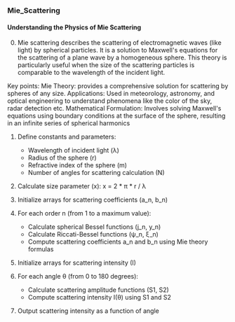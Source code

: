 ### Mie_Scattering
#### Understanding the Physics of Mie Scattering

0. Mie scattering describes the scattering of electromagnetic waves (like light) by spherical particles. It is a solution to Maxwell's equations for the scattering of a plane wave by a homogeneous sphere. This theory is particularly useful when the size of the scattering particles is comparable to the wavelength of the incident light.

Key points:
Mie Theory: provides a comprehensive solution for scattering by spheres of any size.
Applications: Used in meteorology, astronomy, and optical engineering to understand phenomena like the color of the sky, radar detection etc.
Mathematical Formulation: Involves solving Maxwell's equations using boundary conditions at the surface of the sphere, resulting in an infinite series of spherical harmonics




1. Define constants and parameters:
   - Wavelength of incident light (λ)
   - Radius of the sphere (r)
   - Refractive index of the sphere (m)
   - Number of angles for scattering calculation (N)

2. Calculate size parameter (x):
   x = 2 * π * r / λ

3. Initialize arrays for scattering coefficients (a_n, b_n)

4. For each order n (from 1 to a maximum value):
   - Calculate spherical Bessel functions (j_n, y_n)
   - Calculate Riccati-Bessel functions (ψ_n, ξ_n)
   - Compute scattering coefficients a_n and b_n using Mie theory formulas

5. Initialize arrays for scattering intensity (I)

6. For each angle θ (from 0 to 180 degrees):
   - Calculate scattering amplitude functions (S1, S2)
   - Compute scattering intensity I(θ) using S1 and S2

7. Output scattering intensity as a function of angle